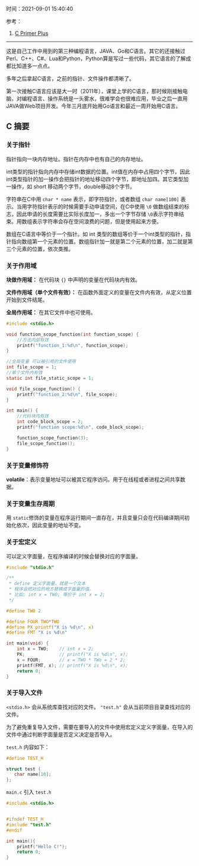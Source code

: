 时间：2021-09-01 15:40:40

参考：

1. [C Primer Plus](https://weread.qq.com/web/reader/a99327c071d07b0da996784)

******************

这是自己工作中用到的第三种编程语言，JAVA、Go和C语言。其它的还接触过 Perl、C++、C#、Lua和Python，Python算是写过一些代码，其它语言的了解成都比知道多一点点。

多年之后拿起C语言，之前的指针、文件操作都清晰了。

第一次接触C语言应该是大一时（2011年），课堂上学的C语言，那时候刚接触电脑，对编程语言、操作系统是一头雾水，很难学会也很难应用，毕业之后一直用JAVA做Web项目开发。今年三月底开始用Go语言和最近一周开始用C语言。

## C 摘要

### 关于指针

指针指向一块内存地址。指针在内存中也有自己的内存地址。

int类型的指针指向内存中存储int数据的位置。int值在内存中占用四个字节，因此int类型指针的加一操作会把指针的地址移动四个字节，即地址加四。其它类型加一操作，如 short 移动两个字节，double移动8个字节。

字符串在C中用 `char * name` 表示，即字符指针，或者数组 `char name[100]` 表示。当用字符指针表示的时候需要手动申请空间，在C中使用 `\0` 做数组结束的标志，因此申请的长度需要比实际长度加一，多出一个字节存储 `\0`表示字符串结束。用数组表示字符串会存在空间浪费的问题，但是使用起来方便。

数组在C语言中等价于一个指针。如 int 类型的数组等价于一个int类型的指针，指针指向数组第一个元素的位置。数组指针加一就是第二个元素的位置，加二就是第三个元素的位置，依次类推。

### 关于作用域

**块做作用域：** 在代码块 `{}` 中声明的变量在代码块内有效。

**文件作用域（单个文件有效）：** 在函数外面定义的变量在文件内有效，从定义位置开始到文件结尾。

**全局作用域：**  在其它文件中也可使用。


```C
#include <stdio.h>

void function_scope_function(int function_scope) {
    //方法内部有效
    printf("function_1:%d\n", function_scope);
}

//全局变量 可以被引用的文件使用
int file_scope = 1;
//单个文件内有效
static int file_static_scope = 1;

void file_scope_function() {
    printf("function_2:%d\n", file_scope);
}

int main() {
    //代码块内有效
    int code_block_scope = 2;
    printf("function scope:%d\n", code_block_scope);

    function_scope_function(3);
    file_scope_function();
}
```

### 关于变量修饰符

**volatile**：表示变量地址可以被其它程序访问。用于在线程或者进程之间共享数据。

### 关于变量生存周期

用 `static`修饰的变量在程序运行期间一直存在，并且变量只会在代码编译期间初始化依次，因此变量的地址不变。

### 关于宏定义

可以定义字面量，在程序编译的时候会替换对应的字面量。

```C
#include "stdio.h"

/**
 * define 定义字面量，就是一个文本
 * 程序会把对应的地方替换成字面量的值。
 * 比如: int x = TWO; 等价于 int x = 2;
 */

#define TWO 2

#define FOUR TWO*TWO
#define PX printf("X is %d\n", x)
#define FMT "X is %d\n"

int main(void) {  
    int x = TWO;    // int x = 2;
    PX;             // printf("X is %d\n", x);
    x = FOUR;       // x = TWO * TWo = 2 * 2;
    printf(FMT, x); // printf("X is %d\n", x);
    return 0;
}
```

### 关于导入文件

`<stdio.h>` 会从系统库查找对应的文件。
`"test.h"` 会从当前项目目录查找对应的文件。 

为了避免重复导入文件，需要在要导入的文件中使用宏定义定义字面量，在导入的文件中通过判断字面量是否定义决定是否导入。

`test.h` 内容如下：

```C
#define TEST_H

struct test {
   char name[10];
};

```


`main.c` 引入 `test.h`

```C
#include <stdio.h>


#ifndef TEST_H
#include "test.h"
#endif

int main(){
    printf("Hello C!");
    return 0;
}
```